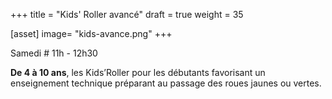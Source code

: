 +++
title = "Kids' Roller avancé"
draft = true
weight = 35

[asset]
  image= "kids-avance.png"
+++

Samedi # 11h - 12h30

__De 4 à 10 ans__, les Kids’Roller pour les débutants favorisant un enseignement technique préparant au passage des roues jaunes ou vertes. 

